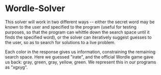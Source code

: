 # Wordle-Solver
This solver will work in two different ways -- either the secret word may be known to the user and specified to the program (useful for testing purposes, so that the program can whittle down the search space until it finds the specified word), or the solver can iteratively suggest guesses to the user, so as to search for solutions to a live problem.

Each color in the response gives us information, constraining the remaining
search space. Here we guessed "irate", and the official Wordle game gave us
back: gray, green, gray, yellow, green. We represent this in our programs as
"xgxyg".
